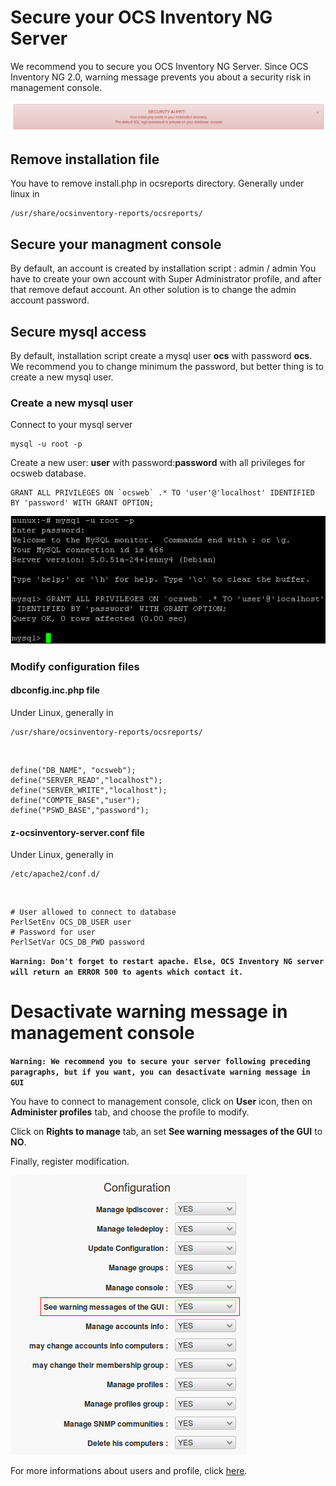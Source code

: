 # Secure your OCS Inventory NG Server

We recommend you to secure you OCS Inventory NG Server.
Since OCS Inventory NG 2.0, warning message prevents you about a security risk in management console.

![Error message](../img/EN_secure_ocs_1.png)

## Remove installation file

You have to remove install.php in ocsreports directory. Generally under linux in

    /usr/share/ocsinventory-reports/ocsreports/

## Secure your managment console

By default, an account is created by installation script : admin / admin You have to create your own
account with Super Administrator profile, and after that remove defaut account. An other solution is
to change the admin account password.

## Secure mysql access

By default, installation script create a mysql user **ocs** with password **ocs**. We recommend you to change
minimum the password, but better thing is to create a new mysql user.

### **Create a new mysql user**

Connect to your mysql server

    mysql -u root -p

Create a new user: **user** with password:**password** with all privileges for ocsweb database.

    GRANT ALL PRIVILEGES ON `ocsweb` .* TO 'user'@'localhost' IDENTIFIED BY 'password' WITH GRANT OPTION;

![Error message](../img/EN_secure_ocs_2.png)

### **Modify configuration files**

#### **dbconfig.inc.php file**

Under Linux, generally in

    /usr/share/ocsinventory-reports/ocsreports/
<br/>

    define("DB_NAME", "ocsweb");
    define("SERVER_READ","localhost");
    define("SERVER_WRITE","localhost");
    define("COMPTE_BASE","user");
    define("PSWD_BASE","password");

#### **z-ocsinventory-server.conf file**

Under Linux, generally in

    /etc/apache2/conf.d/
<br/>

    # User allowed to connect to database
    PerlSetEnv OCS_DB_USER user
    # Password for user
    PerlSetVar OCS_DB_PWD password

**`Warning: Don't forget to restart apache. Else, OCS Inventory NG server will return an ERROR 500 to agents
which contact it.`**

# Desactivate warning message in management console

**`Warning: We recommend you to secure your server following preceding paragraphs, but if you want,
you can desactivate warning message in GUI`**

You have to connect to management console, click on **User** icon, then on **Administer profiles** tab,
and choose the profile to modify.

Click on **Rights to manage** tab, an set **See warning messages of the GUI** to **NO**.

Finally, register modification.

![GUI message](../img/EN_secure_ocs_3.png)

For more informations about users and profile, click [here](../03.Management-console-and-its-advanced-features/Managing-users-profiles-of-the-web-interface.md).
